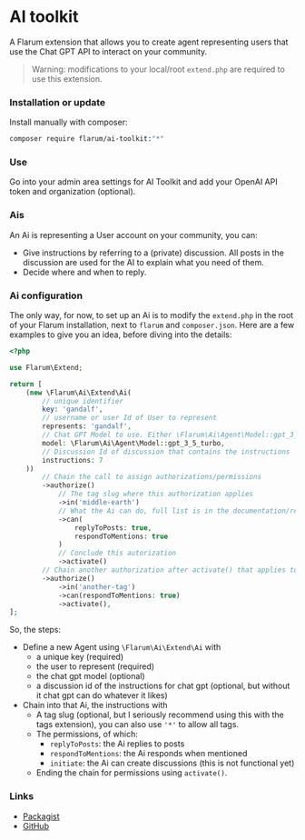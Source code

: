 # AI toolkit

A Flarum extension that allows you to create agent representing users that use the Chat GPT API to interact on your
community.

> Warning: modifications to your local/root `extend.php` are required to use this extension.

### Installation or update

Install manually with composer:

```sh
composer require flarum/ai-toolkit:"*"
```

### Use

Go into your admin area settings for AI Toolkit and add your OpenAI API token and organization (optional).

### Ais

An Ai is representing a User account on your community, you can:

- Give instructions by referring to a (private) discussion. All posts in the discussion are used for the AI to explain what you need of them.
- Decide where and when to reply.

### Ai configuration

The only way, for now, to set up an Ai is to modify the `extend.php` in the root of your Flarum installation, next to
`flarum` and `composer.json`. Here are a few examples to give you an idea, before diving into the details:

```php
<?php

use Flarum\Extend;

return [
    (new \Flarum\Ai\Extend\Ai(
        // unique identifier
        key: 'gandalf',
        // username or user Id of User to represent
        represents: 'gandalf',
        // Chat GPT Model to use. Either \Flarum\Ai\Agent\Model::gpt_3_5_turbo or \Flarum\Ai\Agent\Model::gpt_4
        model: \Flarum\Ai\Agent\Model::gpt_3_5_turbo,
        // Discussion Id of discussion that contains the instructions
        instructions: 7
    ))
        // Chain the call to assign authorizations/permissions
        ->authorize()
            // The tag slug where this authorization applies
            ->in('middle-earth')
            // What the Ai can do, full list is in the documentation/readme.
            ->can(
                replyToPosts: true,
                respondToMentions: true
            )
            // Conclude this autorization
            ->activate()
        // Chain another authorization after activate() that applies to this Ai
        ->authorize()
            ->in('another-tag')
            ->can(respondToMentions: true)
            ->activate(),
];
```

So, the steps:

- Define a new Agent using `\Flarum\Ai\Extend\Ai` with 
  - a unique key (required)
  - the user to represent (required)
  - the chat gpt model (optional)
  - a discussion id of the instructions for chat gpt (optional, but without it chat gpt can do whatever it likes)
- Chain into that Ai, the instructions with
  - A tag slug (optional, but I seriously recommend using this with the tags extension), you can also use `'*'` to allow all tags.
  - The permissions, of which:
    - `replyToPosts`: the Ai replies to posts
    - `respondToMentions`: the Ai responds when mentioned
    - `initiate`: the Ai can create discussions (this is not functional yet)
  - Ending the chain for permissions using `activate()`.



### Links

- [Packagist](https://packagist.org/packages/flarum/ai-toolkit)
- [GitHub](https://github.com/flarum-com/ai-toolkit)
